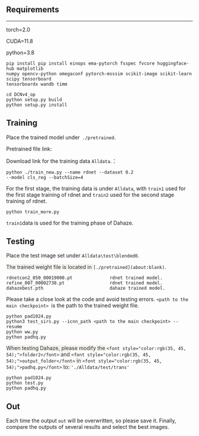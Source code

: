 ## Requirements
---

torch=2.0

CUDA=11.8

python=3.8

```plain
pip install pip install einops ema-pytorch fsspec fvcore huggingface-hub matplotlib 
numpy opencv-python omegaconf pytorch-msssim scikit-image scikit-learn scipy tensorboard 
tensorboardx wandb timm
```

```plain
cd DCNv4_op
python setup.py build
python setup.py install
```

## Training
Place the trained model under` ./pretrained`.

Pretrained file link:

Download link for the training data `Alldata`.：

```plain
python ./train_new.py --name rdnet --dataset 0.2 
--model cls_reg --batchSize=4
```

For the first stage, the training data is under `Alldata`, with `train1` used for the first stage training of rdnet and `train2` used for the second stage training of rdnet.

```plain
python train_more.py
```

`train1`data is used for the training phase of Dahaze.

## Testing
Place the test image set under `Alldata\test\blended0`.

<font style="color:rgb(35, 45, 54);background-color:rgb(247, 242, 235);">The trained weight file is located in </font>`[./pretrained](about:blank)`.

```plain
rdnetcon2_050_00019000.pt              rdnet trained model.
refine_007_00002730.pt                 rdnet trained model.
dahazebest.pth                         dahaze trained model.
```

  
Please take a close look at the code and avoid testing errors. `<path to the main checkpoint> `is the path to the trained weight file.

```plain
python pad1024.py
python3 test_sirs.py --icnn_path <path to the main checkpoint> --resume
python ww.py
python padhq.py
```

<font style="color:rgb(35, 45, 54);background-color:rgb(247, 242, 235);">When testing Dahaze, please modify the </font>`<font style="color:rgb(35, 45, 54);">folder2</font>`<font style="color:rgb(35, 45, 54);background-color:rgb(247, 242, 235);"> and </font>`<font style="color:rgb(35, 45, 54);">output_folder</font>`<font style="color:rgb(35, 45, 54);background-color:rgb(247, 242, 235);"> in </font>`<font style="color:rgb(35, 45, 54);">padhq.py</font>`<font style="color:rgb(35, 45, 54);background-color:rgb(247, 242, 235);"> to: </font>`'./Alldata/test/trans'`

```plain
python pad1024.py
python test.py
python padhq.py
```

## Out
Each time the output `out` will be overwritten, so please save it. Finally, compare the outputs of several results and select the best images.

